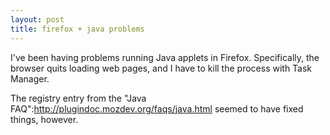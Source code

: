 ```yaml
--- 
layout: post
title: firefox + java problems
---
```

I've been having problems running Java applets in Firefox.  Specifically, the browser quits loading web pages, and I have to kill the process with Task Manager.

The registry entry from the "Java FAQ":http://plugindoc.mozdev.org/faqs/java.html seemed to have fixed things, however.
